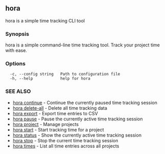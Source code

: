 ## hora

hora is a simple time tracking CLI tool

### Synopsis

hora is a simple command-line time tracking tool. Track your project time with ease.

### Options

```
  -c, --config string   Path to configuration file
  -h, --help            help for hora
```

### SEE ALSO

* [hora continue](hora_continue.md)	 - Continue the currently paused time tracking session
* [hora delete-all](hora_delete-all.md)	 - Delete all time tracking data
* [hora export](hora_export.md)	 - Export time entries to CSV
* [hora pause](hora_pause.md)	 - Pause the currently active time tracking session
* [hora project](hora_project.md)	 - Manage projects
* [hora start](hora_start.md)	 - Start tracking time for a project
* [hora status](hora_status.md)	 - Show the currently active time tracking session
* [hora stop](hora_stop.md)	 - Stop the current time tracking session
* [hora times](hora_times.md)	 - List all time entries across all projects

